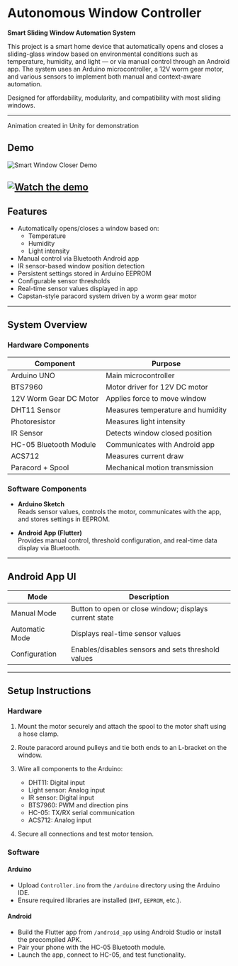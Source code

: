 # Autonomous Window Controller

**Smart Sliding Window Automation System**

This project is a smart home device that automatically opens and closes a sliding-glass window based on environmental conditions such as temperature, humidity, and light — or via manual control through an Android app. The system uses an Arduino microcontroller, a 12V worm gear motor, and various sensors to implement both manual and context-aware automation.

Designed for affordability, modularity, and compatibility with most sliding windows.

---
Animation created in Unity for demonstration

## Demo

![Smart Window Closer Demo](demo/demo.gif)


[![Watch the demo](https://img.youtube.com/vi/VIDEO_ID/hqdefault.jpg)](https://www.youtube.com/watch?v=VIDEO_ID)
---
## Features

- Automatically opens/closes a window based on:
  - Temperature
  - Humidity
  - Light intensity
- Manual control via Bluetooth Android app
- IR sensor-based window position detection
- Persistent settings stored in Arduino EEPROM
- Configurable sensor thresholds
- Real-time sensor values displayed in app
- Capstan-style paracord system driven by a worm gear motor

---

## System Overview

### Hardware Components

| Component               | Purpose                                      |
|-------------------------|----------------------------------------------|
| Arduino UNO             | Main microcontroller                         |
| BTS7960                 | Motor driver for 12V DC motor                |
| 12V Worm Gear DC Motor  | Applies force to move window                 |
| DHT11 Sensor            | Measures temperature and humidity            |
| Photoresistor           | Measures light intensity                     |
| IR Sensor               | Detects window closed position               |
| HC-05 Bluetooth Module  | Communicates with Android app                |
| ACS712                  | Measures current draw                        |
| Paracord + Spool        | Mechanical motion transmission               |

### Software Components

- **Arduino Sketch**  
  Reads sensor values, controls the motor, communicates with the app, and stores settings in EEPROM.

- **Android App (Flutter)**  
  Provides manual control, threshold configuration, and real-time data display via Bluetooth.

---

## Android App UI

| Mode              | Description                                               |
|-------------------|-----------------------------------------------------------|
| Manual Mode       | Button to open or close window; displays current state    |
| Automatic Mode    | Displays real-time sensor values                          |
| Configuration     | Enables/disables sensors and sets threshold values        |

---

## Setup Instructions

### Hardware

1. Mount the motor securely and attach the spool to the motor shaft using a hose clamp.
2. Route paracord around pulleys and tie both ends to an L-bracket on the window.
3. Wire all components to the Arduino:

   - DHT11: Digital input
   - Light sensor: Analog input
   - IR sensor: Digital input
   - BTS7960: PWM and direction pins
   - HC-05: TX/RX serial communication
   - ACS712: Analog input

4. Secure all connections and test motor tension.

### Software

#### Arduino

- Upload `Controller.ino` from the `/arduino` directory using the Arduino IDE.
- Ensure required libraries are installed (`DHT`, `EEPROM`, etc.).

#### Android

- Build the Flutter app from `/android_app` using Android Studio or install the precompiled APK.
- Pair your phone with the HC-05 Bluetooth module.
- Launch the app, connect to HC-05, and test functionality.

